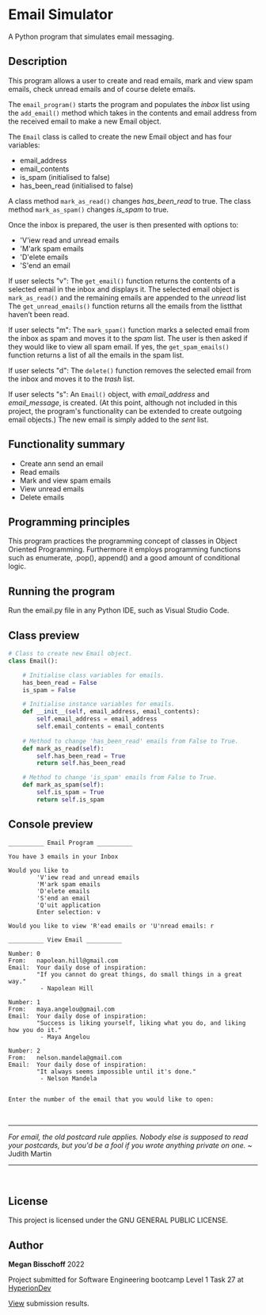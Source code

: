 # Email Simulator

A Python program that simulates email messaging.

## Description

This program allows a user to create and read emails, mark and view spam emails, check unread emails and of course delete emails.

The ```email_program()``` starts the program and populates the *inbox* list using the ```add_email()``` method which takes in the contents and email address from the received email to make a new Email object.

The ```Email``` class is called to create the new Email object and has four variables:

* email_address
* email_contents
* is_spam (initialised to false)
* has_been_read (initialised to false)

A class method ```mark_as_read()``` changes *has_been_read* to true.
The class method ```mark_as_spam()``` changes *is_spam* to true.

Once the inbox is prepared, the user is then presented with options to:

* 'V'iew read and unread emails
* 'M'ark spam emails
* 'D'elete emails
* 'S'end an email

If user selects "v":
The ```get_email()``` function returns the contents of a selected email in the inbox and displays it.
The selected email object is ```mark_as_read()``` and the remaining emails are appended to the *unread* list
The ```get_unread_emails()``` function returns all the emails from the listthat haven’t been read.

If user selects "m":
The ```mark_spam()``` function marks a selected email from the inbox as spam and moves it to the *spam* list.
The user is then asked if they would like to view all spam email. If yes, the ```get_spam_emails()``` function 
returns a list of all the emails in the spam list.

If user selects "d":
The ```delete()``` function removes the selected email from the inbox and moves it to the *trash* list.

If user selects "s":
An ```Email()``` object, with *email_address* and *email_message*, is created. (At this point, although not included in this project, the program's functionality can be extended to create outgoing email objects.) The new email is simply added to the *sent* list.

## Functionality summary

* Create ann send an email
* Read emails
* Mark and view spam emails
* View unread emails
* Delete emails

## Programming principles

This program practices the programming concept of classes in Object Oriented Programming. Furthermore it employs
programming functions such as enumerate, .pop(), append() and a good amount of conditional logic.

## Running the program

Run the email.py file in any Python IDE, such as Visual Studio Code.

## Class preview

```python
# Class to create new Email object.
class Email():

    # Initialise class variables for emails. 
    has_been_read = False 
    is_spam = False

    # Initialise instance variables for emails.
    def __init__(self, email_address, email_contents):
        self.email_address = email_address
        self.email_contents = email_contents
        
    # Method to change 'has_been_read' emails from False to True.
    def mark_as_read(self):    
        self.has_been_read = True
        return self.has_been_read

    # Method to change 'is_spam' emails from False to True.
    def mark_as_spam(self):
        self.is_spam = True
        return self.is_spam

```

## Console preview

```
__________ Email Program __________

You have 3 emails in your Inbox

Would you like to
        'V'iew read and unread emails
        'M'ark spam emails
        'D'elete emails
        'S'end an email
        'Q'uit application
        Enter selection: v

Would you like to view 'R'ead emails or 'U'nread emails: r    

__________ View Email __________

Number: 0
From:   napolean.hill@gmail.com
Email:  Your daily dose of inspiration:
        "If you cannot do great things, do small things in a great way."
         - Napolean Hill

Number: 1
From:   maya.angelou@gmail.com
Email:  Your daily dose of inspiration:
        "Success is liking yourself, liking what you do, and liking how you do it."
         - Maya Angelou

Number: 2
From:   nelson.mandela@gmail.com
Email:  Your daily dose of inspiration:
        "It always seems impossible until it's done."
         - Nelson Mandela


Enter the number of the email that you would like to open:
```

&nbsp;
***  
_For email, the old postcard rule applies. Nobody else is supposed to read your postcards, but you'd be a fool if you wrote anything private on one._ \~ Judith Martin
***
&nbsp;

## License

This project is licensed under the GNU GENERAL PUBLIC LICENSE.

## Author

**Megan Bisschoff** 2022

Project submitted for Software Engineering bootcamp Level 1 Task 27 at [HyperionDev](https://www.hyperiondev.com/)

[View](https://www.hyperiondev.com/portfolio/86596/) submission results.
